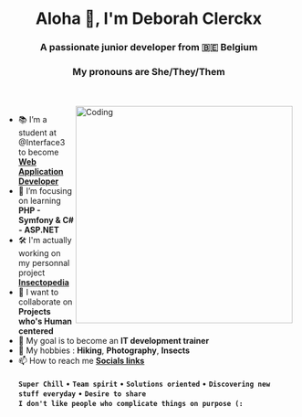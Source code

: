 <h1 align="center">Aloha 👋, I'm Deborah Clerckx</h1>
<h3 align="center">A passionate junior developer from 🇧🇪 Belgium</h3>
<h3 align="center">My pronouns are She/They/Them</h3><br><br>

<img align="right" alt="Coding" width="380" src="https://finbuzzactu.files.wordpress.com/2016/12/thumbnail-4.gif">

- 📚 I’m a student at @Interface3 to become <br>**<a href="https://interface3.be/fr/se-former-pour-l-emploi/it-training-formations-en-informatique/web-application-developer" target="_blank" rel="noopener">Web Application Developer</a>**
- 🌱 I’m focusing on learning **PHP - Symfony & C# - ASP.NET**
- 🛠️ I'm actually working on my personnal project **<a href="https://github.com/belynnn/I3_WAD_PHP__project_insectopedia/tree/develop">Insectopedia</a>**
- 👯 I want to collaborate on **Projects who's Human centered**
- 🔭 My goal is to become an **IT development trainer**
- 💚 My hobbies : **Hiking**, **Photography**, **Insects**
- 📫 How to reach me **<a href="https://bento.me/belynn">Socials links</a>**
<br><br>
**`Super Chill`** • **`Team spirit`** • **`Solutions oriented`** • **`Discovering new stuff everyday`** • **`Desire to share`**<br>**`I don't like people who complicate things on purpose (:`**

